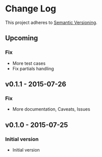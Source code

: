 # Change Log

This project adheres to [Semantic Versioning](http://semver.org/).

## Upcoming
### Fix
* More test cases
* Fix partials handling

## v0.1.1 - 2015-07-26
### Fix
* More documentation, Caveats, Issues

## v0.1.0 - 2015-07-25
### Initial version

* Initial version